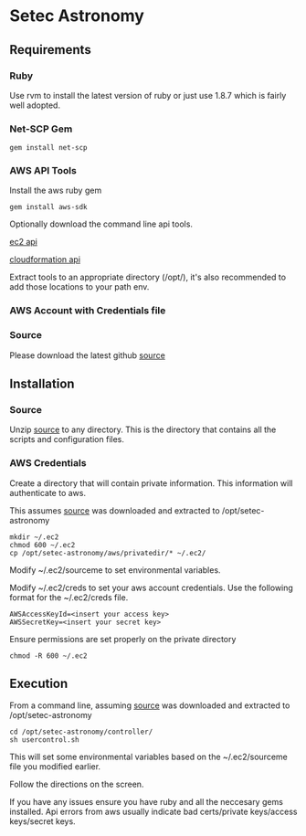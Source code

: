 Setec Astronomy
===============

Requirements
------------
### Ruby
  Use rvm to install the latest version of ruby or just use 1.8.7 which is fairly well adopted.  

### Net-SCP Gem

    gem install net-scp

### AWS API Tools
Install the aws ruby gem

    gem install aws-sdk

Optionally download the command line api tools.

[ec2 api]

[cloudformation api]

Extract tools to an appropriate directory (/opt/), it's also recommended to add those locations to your path env.

### AWS Account with Credentials file
### Source
Please download the latest github [source] 

Installation
------------
### Source
Unzip [source] to any directory.  This is the directory that contains all the scripts and configuration files.

### AWS Credentials
Create a directory that will contain private information.  This information will authenticate to aws.

This assumes [source] was downloaded and extracted to /opt/setec-astronomy

    mkdir ~/.ec2
    chmod 600 ~/.ec2
    cp /opt/setec-astronomy/aws/privatedir/* ~/.ec2/

Modify ~/.ec2/sourceme to set environmental variables.

Modify ~/.ec2/creds to set your aws account credentials.  Use the following format for the ~/.ec2/creds file.

    AWSAccessKeyId=<insert your access key>
    AWSSecretKey=<insert your secret key>

Ensure permissions are set properly on the private directory
  
    chmod -R 600 ~/.ec2

Execution
---------

From a command line, assuming [source] was downloaded and extracted to /opt/setec-astronomy

    cd /opt/setec-astronomy/controller/
    sh usercontrol.sh

This will set some environmental variables based on the ~/.ec2/sourceme file you modified earlier.

Follow the directions on the screen.

If you have any issues ensure you have ruby and all the neccesary gems installed.  Api errors from aws usually indicate bad certs/private keys/access keys/secret keys.


[source]: https://github.com/mshirley/setec-astronomy
[ec2 api]: http://aws.amazon.com/developertools/351/
[cloudformation api]: http://aws.amazon.com/developertools/2555753788650372
